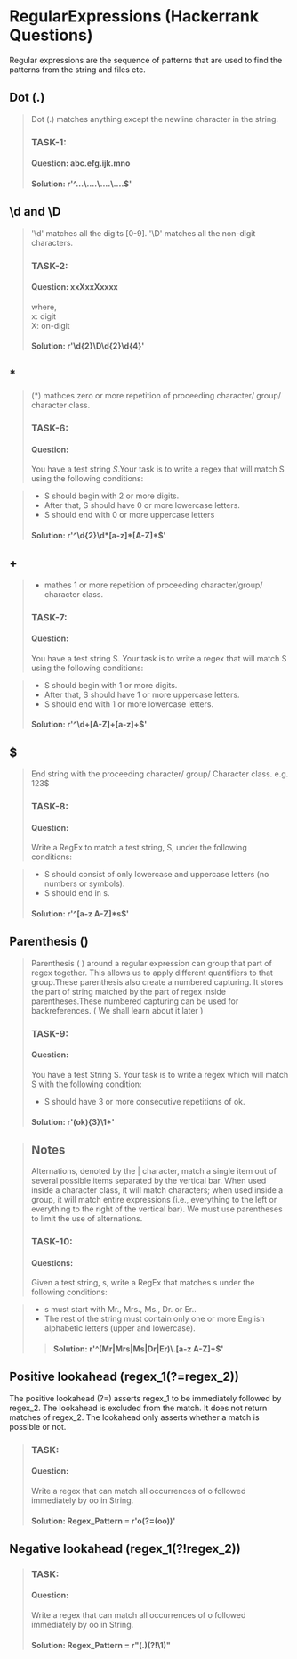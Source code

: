 # RegularExpressions (Hackerrank Questions)
Regular expressions are the sequence of patterns that are used to find the patterns from the string and files etc. 

## Dot (.)</br>
>Dot (.) matches anything except the newline character in the string.</br>
>### TASK-1: </br>
>#### Question: abc.efg.ijk.mno</br>
>#### Solution: r'^...\\....\\....\\....$'

## \d and \D</br>
>'\d' matches all the digits [0-9].
>'\D' matches all the non-digit characters. 
>### TASK-2:</br> 
>#### Question: xxXxxXxxxx</br>
>where,</br>
>     x: digit</br>
>     X: on-digit</br>
>#### Solution: r'\d{2}\D\d{2}\d{4}'

## * 
>(*) mathces zero or more repetition of proceeding character/ group/  character class.
>### TASK-6:</br>
>#### Question: 
>You have a test string <i>S</i>.Your task is to write a regex that will match S using the following conditions:</br>

>* S should begin with 2 or more digits.</br>
>* After that, S should have 0 or more lowercase letters.</br>
>* S should end with 0 or more uppercase letters</br>
> #### Solution: r'^\\d{2}\\d*[a-z]\*[A-Z]\*$'

## +
>+ mathes 1 or more repetition of proceeding character/group/ character class.
>### TASK-7: </br>
>#### Question: 
>You have a test string S. Your task is to write a regex that will match S using the following conditions:

>* S should begin with 1 or more digits.
>* After that, S should have 1 or more uppercase letters.
>* S should end with 1 or more lowercase letters.
>#### Solution: r'^\\d+[A-Z]+[a-z]+$'

## $
> End string with the proceeding character/ group/ Character class. e.g. 123$
>### TASK-8: </br>
>#### Question: 
>Write a RegEx to match a test string, S, under the following conditions:

>* S should consist of only lowercase and uppercase letters (no numbers or symbols).
>* S should end in s.
>#### Solution: r'^[a-z A-Z]\*s$'

## Parenthesis ()
>Parenthesis ( ) around a regular expression can group that part of regex together. This allows us to apply different quantifiers to that group.These parenthesis also create a numbered capturing. It stores the part of string matched by the part of regex inside parentheses.These numbered capturing can be used for backreferences. ( We shall learn about it later )
>### TASK-9: </br>
>#### Question: 
>You have a test String S. Your task is to write a regex which will match S with the following condition:
>* S should have 3 or more consecutive repetitions of ok.
>#### Solution: r'(ok){3}\\1*'

>## Notes
>Alternations, denoted by the | character, match a single item out of several possible items separated by the vertical bar. When used inside a character class, it will match characters; when used inside a group, it will match entire expressions (i.e., everything to the left or everything to the right of the vertical bar). We must use parentheses to limit the use of alternations.
>### TASK-10: </br>
>#### Questions:
>Given a test string, s, write a RegEx that matches s under the following conditions:

>* s must start with Mr., Mrs., Ms., Dr. or Er..
>* The rest of the string must contain only one or more English alphabetic letters (upper and lowercase).
>>#### Solution: r'^(Mr|Mrs|Ms|Dr|Er)\\.[a-z A-Z]+$'

## Positive lookahead (regex_1(?=regex_2))

The positive lookahead (?=) asserts regex_1 to be immediately followed by regex_2. The lookahead is excluded from the match. It does not return matches of regex_2. The lookahead only asserts whether a match is possible or not.

>### TASK:
>#### Question: 
>Write a regex that can match all occurrences of o followed immediately by oo in String.
>#### Solution: Regex_Pattern = r'o(?=(oo))'

## Negative lookahead (regex_1(?!regex_2))
>### TASK:
>#### Question: 
>Write a regex that can match all occurrences of o followed immediately by oo in String.
>#### Solution: Regex_Pattern = r"(.)(?!\1)"
